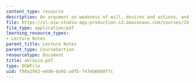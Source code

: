```yaml
---
content_type: resource
description: An argument on weakness of will, desires and actions, and possible responses.
file: https://ol-ocw-studio-app-production.s3.amazonaws.com/courses/24-200-ancient-philosophy-fall-2004/f98a2982e6d0da95adfbf47eb6608f7c_akrasia.pdf
file_type: application/pdf
learning_resource_types:
- Lecture Notes
parent_title: Lecture Notes
parent_type: CourseSection
resourcetype: Document
title: akrasia.pdf
type: OCWFile
uid: f98a2982-e6d0-da95-adfb-f47eb6608f7c
---
```

